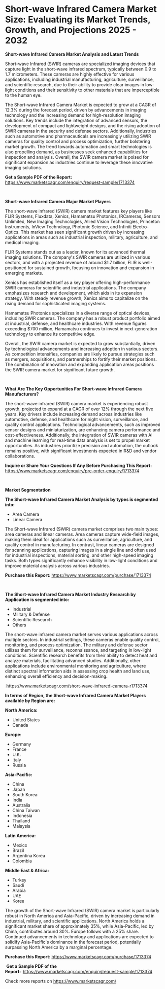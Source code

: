 <p><h1>Short-wave Infrared Camera Market Size: Evaluating its Market Trends, Growth, and Projections 2025 - 2032</h1></p><p><strong>Short-wave Infrared Camera Market Analysis and Latest Trends</strong></p>
<p><p>Short-wave Infrared (SWIR) cameras are specialized imaging devices that capture light in the short-wave infrared spectrum, typically between 0.9 to 1.7 micrometers. These cameras are highly effective for various applications, including industrial manufacturing, agriculture, surveillance, and scientific research, due to their ability to provide clear images in low-light conditions and their sensitivity to other materials that are imperceptible to the human eye.</p><p>The Short-wave Infrared Camera Market is expected to grow at a CAGR of 12.3% during the forecast period, driven by advancements in imaging technology and the increasing demand for high-resolution imaging solutions. Key trends include the integration of advanced sensors, the development of compact and lightweight designs, and the rising adoption of SWIR cameras in the security and defense sectors. Additionally, industries such as automotive and pharmaceuticals are increasingly utilizing SWIR cameras for quality control and process optimization, further bolstering market growth. The trend towards automation and smart technologies is also propelling demand, as businesses seek enhanced capabilities for inspection and analysis. Overall, the SWIR camera market is poised for significant expansion as industries continue to leverage these innovative imaging solutions.</p></p>
<p><strong>Get a Sample PDF of the Report:&nbsp;</strong> <a href="https://www.marketscagr.com/enquiry/request-sample/1713374?utm_campaign=3016&utm_medium=2&utm_source=Github&utm_content=ia&utm_term=28032025&utm_id=short-wave-infrared-camera">https://www.marketscagr.com/enquiry/request-sample/1713374</a></p>
<p>&nbsp;</p>
<p><strong>Short-wave Infrared Camera Major Market Players</strong></p>
<p><p>The short-wave infrared (SWIR) camera market features key players like FLIR Systems, Fluxdata, Xenics, Hamamatsu Photonics, IRCameras, Sensors Unlimited, New Imaging Technologies, Allied Vision Technologies, Princeton Instruments, InView Technology, Photonic Science, and Infiniti Electro-Optics. This market has seen significant growth driven by increasing applications in areas such as industrial inspection, military, agriculture, and medical imaging.</p><p>FLIR Systems stands out as a leader, known for its advanced thermal imaging solutions. The company's SWIR cameras are utilized in various sectors, and with a projected revenue of around $1.7 billion, FLIR is well-positioned for sustained growth, focusing on innovation and expansion in emerging markets.</p><p>Xenics has established itself as a key player offering high-performance SWIR cameras for scientific and industrial applications. The company emphasizes research and development, which aids in its expansion strategy. With steady revenue growth, Xenics aims to capitalize on the rising demand for sophisticated imaging systems.</p><p>Hamamatsu Photonics specializes in a diverse range of optical devices, including SWIR cameras. The company has a robust product portfolio aimed at industrial, defense, and healthcare industries. With revenue figures exceeding $700 million, Hamamatsu continues to invest in next-generation technology to enhance its competitive edge.</p><p>Overall, the SWIR camera market is expected to grow substantially, driven by technological advancements and increasing adoption in various sectors. As competition intensifies, companies are likely to pursue strategies such as mergers, acquisitions, and partnerships to fortify their market positions. The combination of innovation and expanding application areas positions the SWIR camera market for significant future growth.</p></p>
<p>&nbsp;</p>
<p><strong>What Are The Key Opportunities For Short-wave Infrared Camera Manufacturers?</strong></p>
<p><p>The short-wave infrared (SWIR) camera market is experiencing robust growth, projected to expand at a CAGR of over 12% through the next five years. Key drivers include increasing demand across industries like automotive, defense, and healthcare for night vision, surveillance, and quality control applications. Technological advancements, such as improved sensor designs and miniaturization, are enhancing camera performance and cost-effectiveness. Additionally, the integration of SWIR cameras with AI and machine learning for real-time data analysis is set to propel market opportunities. As industries prioritize precision and automation, the outlook remains positive, with significant investments expected in R&D and vendor collaborations.</p></p>
<p><strong>Inquire or Share Your Questions If Any Before Purchasing This Report:</strong> <a href="https://www.marketscagr.com/enquiry/pre-order-enquiry/1713374?utm_campaign=3016&utm_medium=2&utm_source=Github&utm_content=ia&utm_term=28032025&utm_id=short-wave-infrared-camera">https://www.marketscagr.com/enquiry/pre-order-enquiry/1713374</a></p>
<p>&nbsp;</p>
<p><strong>Market Segmentation</strong></p>
<p><strong>The Short-wave Infrared Camera Market Analysis by types is segmented into:</strong></p>
<p><ul><li>Area Camera</li><li>Linear Camera</li></ul></p>
<p><p>The Short-wave Infrared (SWIR) camera market comprises two main types: area cameras and linear cameras. Area cameras capture wide-field images, making them ideal for applications such as surveillance, agriculture, and quality control in manufacturing. In contrast, linear cameras are designed for scanning applications, capturing images in a single line and often used for industrial inspections, material sorting, and other high-speed imaging tasks. Both types significantly enhance visibility in low-light conditions and improve material analysis across various industries.</p></p>
<p><strong>Purchase this Report:&nbsp;</strong><a href="https://www.marketscagr.com/purchase/1713374?utm_campaign=3016&utm_medium=2&utm_source=Github&utm_content=ia&utm_term=28032025&utm_id=short-wave-infrared-camera">https://www.marketscagr.com/purchase/1713374</a></p>
<p>&nbsp;</p>
<p><strong>The Short-wave Infrared Camera Market Industry Research by Application is segmented into:</strong></p>
<p><ul><li>Industrial</li><li>Military & Defense</li><li>Scientific Research</li><li>Others</li></ul></p>
<p><p>The short-wave infrared camera market serves various applications across multiple sectors. In industrial settings, these cameras enable quality control, monitoring, and process optimization. The military and defense sector utilizes them for surveillance, reconnaissance, and targeting in low-light conditions. Scientific research benefits from their ability to detect heat and analyze materials, facilitating advanced studies. Additionally, other applications include environmental monitoring and agriculture, where distinct spectral information aids in assessing crop health and land use, enhancing overall efficiency and decision-making.</p></p>
<p><a href="https://www.marketscagr.com/short-wave-infrared-camera-r1713374?utm_campaign=3016&utm_medium=2&utm_source=Github&utm_content=ia&utm_term=28032025&utm_id=short-wave-infrared-camera">&nbsp;https://www.marketscagr.com/short-wave-infrared-camera-r1713374</a></p>
<p><strong>In terms of Region, the Short-wave Infrared Camera Market Players available by Region are:</strong></p>
<p>
    <p> <strong> North America: </strong>
        <ul>
            <li>United States</li>
            <li>Canada</li>
        </ul>
        </p> 
    <p> <strong> Europe: </strong>
        <ul>
            <li>Germany</li>
            <li>France</li>
            <li>U.K.</li>
            <li>Italy</li>
            <li>Russia</li>
        </ul>
        </p> 
    <p> <strong> Asia-Pacific: </strong>
        <ul>
            <li>China</li>
            <li>Japan</li>
            <li>South Korea</li>
            <li>India</li>
            <li>Australia</li>
            <li>China Taiwan</li>
            <li>Indonesia</li>
            <li>Thailand</li>
            <li>Malaysia</li>
        </ul>
        </p> 
    <p> <strong> Latin America: </strong>
        <ul>
            <li>Mexico</li>
            <li>Brazil</li>
            <li>Argentina Korea</li>
            <li>Colombia</li>
        </ul>
        </p> 
    <p> <strong> Middle East & Africa: </strong>
        <ul>
            <li>Turkey</li>
            <li>Saudi</li>
            <li>Arabia</li>
            <li>UAE</li>
            <li>Korea</li>
        </ul>
    </p>
    </p>
<p><p>The growth of the Short-wave Infrared (SWIR) camera market is particularly robust in North America and Asia-Pacific, driven by increasing demand in industrial, military, and scientific applications. North America holds a significant market share of approximately 35%, while Asia-Pacific, led by China, contributes around 30%. Europe follows with a 25% share. Continued advancements in technology and applications are expected to solidify Asia-Pacific's dominance in the forecast period, potentially surpassing North America by a marginal percentage.</p></p>
<p><strong>Purchase this Report: </strong><a href="https://www.marketscagr.com/purchase/1713374?utm_campaign=3016&utm_medium=2&utm_source=Github&utm_content=ia&utm_term=28032025&utm_id=short-wave-infrared-camera">https://www.marketscagr.com/purchase/1713374</a></p>
<p>&nbsp;<strong>Get a Sample PDF of the Report:&nbsp;&nbsp;</strong><a href="https://www.marketscagr.com/enquiry/request-sample/1713374?utm_campaign=3016&utm_medium=2&utm_source=Github&utm_content=ia&utm_term=28032025&utm_id=short-wave-infrared-camera">https://www.marketscagr.com/enquiry/request-sample/1713374</a></p>
<p><strong></strong></p>
<p>Check more reports on <a href="https://www.marketscagr.com/?utm_campaign=3016&utm_medium=2&utm_source=Github&utm_content=ia&utm_term=28032025&utm_id=short-wave-infrared-camera">https://www.marketscagr.com/</a></p>